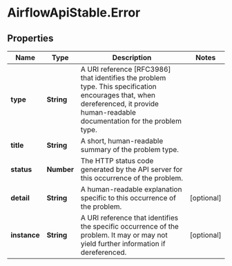# AirflowApiStable.Error

## Properties

Name | Type | Description | Notes
------------ | ------------- | ------------- | -------------
**type** | **String** | A URI reference [RFC3986] that identifies the problem type. This specification encourages that, when dereferenced, it provide human-readable documentation for the problem type.  | 
**title** | **String** | A short, human-readable summary of the problem  type. | 
**status** | **Number** | The HTTP status code generated by the API server for this occurrence of the problem. | 
**detail** | **String** | A human-readable explanation specific to this occurrence of the problem. | [optional] 
**instance** | **String** | A URI reference that identifies the specific occurrence of the problem. It may or may not yield further information if dereferenced.  | [optional] 


